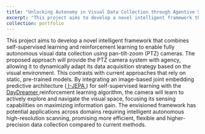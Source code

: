 ```yaml
---
title: "Unlocking Autonomy in Visual Data Collection through Agentive Search"
excerpt: "This project aims to develop a novel intelligent framework that combines self-supervised learning and reinforcement learning to enable fully autonomous visual data collection using pan-tilt-zoom (PTZ) cameras<br/><img src='/images/Agentive_PTZ.png'>"
collection: portfolio
---
```


This project aims to develop a novel intelligent framework that combines self-supervised learning and reinforcement learning to enable fully autonomous visual data collection using pan-tilt-zoom (PTZ) cameras. The proposed approach will provide the PTZ camera system with agency, allowing it to dynamically adapt its data acquisition strategy based on the visual environment. This contrasts with current approaches that rely on static, pre-trained models. By integrating an image-based joint embedding predictive architecture ([ I-JEPA ](https://arxiv.org/abs/2301.08243)) for self-supervised learning with the [ DayDreamer ](https://arxiv.org/abs/2206.14176) reinforcement learning algorithm, the camera will learn to actively explore and navigate the visual space, focusing its sensing capabilities on maximizing information gain. The envisioned framework has potential applications across domains requiring intelligent autonomous high-resolution scanning, promising more efficient, flexible and higher-precision data collection compared to current methods.
